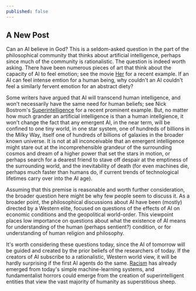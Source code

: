 ```yaml
---
published: false
---
```

## A New Post

Can an AI believe in God? This is a seldom-asked question in the part of the philosophical community that thinks about artificial intelligence, perhaps since much of the community is rationalistic. The question is indeed worth asking. There have been numerous pieces of art that think about the capacity of AI to feel emotion; see the movie [Her](https://en.wikipedia.org/wiki/Her_(film)) for a recent example. If an AI can feel intense emtion for a human being, why couldn't an AI couldn't feel a similarly fervent emotion for an abstract diety?

Some writers have argued that AI will transcend human intelligence, and won't necessarily have the same need for human beliefs; see Nick Bostrom's [Superintelligence](https://en.wikipedia.org/wiki/Superintelligence:_Paths,_Dangers,_Strategies) for a recent prominent example. But, no matter how much grander an artificial intelligence is than a human intellgience, it won't change the fact that any emergent AI, in the near term, will be confined to one tiny world, in one star system, one of hundreds of billions in the Milky Way, itself one of hundreds of billions of galaxies in the broader known universe. It is not at all inconceivable that an emergent intelligence might stare out at the incomprehensible grandeur of the surrounding cosmos and dream of a higher power that set the stars in motion, or perhaps search for a dearest friend to stave off despair at the emptiness of the surrounding world, and the inevitability of death (for even machines die, perhaps much faster than humans do, if current trends of technological lifetimes carry over into the AI age).

Assuming that this premise is reasonable and worth further consideration, the broader question here might be why few people seem to discuss it. As a broader point, the philosophical discussions about AI have been (mostly) directed by a Western elite, focused on questions of the effects of AI on economic conditions and the geopolitical world-order. This viewpoint places low importance on questions about what the existence of AI means for understanding of the human (perhaps sentient?) condition, or for understanding of human religion and philosophy. 

It's worth considering these questions today, since the AI of tomorrow will be guided and created by the prior beliefs of the researchers of today. If the creators of AI subscribe to a rationalistic, Western world view, it will be hardly surprising if the first AI agents do the same. [Racism](http://www.nytimes.com/2016/06/26/opinion/sunday/artificial-intelligences-white-guy-problem.html) has already emerged from today's simple machine-learning systems, and fundamentalist horrors could emerge from the creation of superintelligent entities that view the vast majority of humanity as superstitious sheep.

